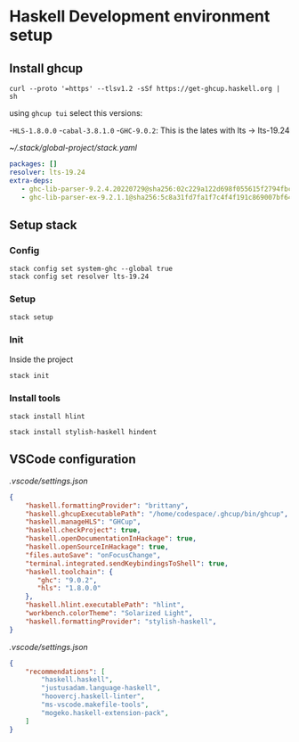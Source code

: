 # Haskell Development environment setup

## Install  ghcup

```shell
curl --proto '=https' --tlsv1.2 -sSf https://get-ghcup.haskell.org | sh
```

using `ghcup tui` select this versions:

-`HLS-1.8.0.0`
-`cabal-3.8.1.0`
-`GHC-9.0.2`: This is the lates with lts -> lts-19.24

*~/.stack/global-project/stack.yaml*
```yaml
packages: []
resolver: lts-19.24
extra-deps:
   - ghc-lib-parser-9.2.4.20220729@sha256:02c229a122d698f055615f2794fbcb01ce4241aaf16ee990068189193c61e228,12741
   - ghc-lib-parser-ex-9.2.1.1@sha256:5c8a31fd7fa1f7c4f4f191c869007bf64eb2e12575f6874cd59ebeec83ae177d,3493
```


## Setup stack

### Config
```shell 
stack config set system-ghc --global true
stack config set resolver lts-19.24
```

### Setup
```shell
stack setup
```

### Init
Inside the project
```shell
stack init
```

### Install tools

```shell
stack install hlint
```

```shell
stack install stylish-haskell hindent
```

## VSCode configuration

*.vscode/settings.json*
```json
{
    "haskell.formattingProvider": "brittany",
    "haskell.ghcupExecutablePath": "/home/codespace/.ghcup/bin/ghcup",
    "haskell.manageHLS": "GHCup",
    "haskell.checkProject": true,
    "haskell.openDocumentationInHackage": true,
    "haskell.openSourceInHackage": true,
    "files.autoSave": "onFocusChange",
    "terminal.integrated.sendKeybindingsToShell": true,
    "haskell.toolchain": {
       "ghc": "9.0.2",
       "hls": "1.8.0.0"
    },
    "haskell.hlint.executablePath": "hlint",
    "workbench.colorTheme": "Solarized Light",
    "haskell.formattingProvider": "stylish-haskell",
}
```

*.vscode/settings.json*
```json
{
    "recommendations": [
        "haskell.haskell",
        "justusadam.language-haskell",
        "hoovercj.haskell-linter",
        "ms-vscode.makefile-tools",
        "mogeko.haskell-extension-pack",
    ]
}
```